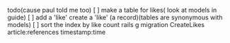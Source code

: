 todo(cause paul told me too)
[ ] make a table for likes( look at models in guide)
[ ] add a 'like' create a 'like' (a record)(tables are synonymous with models)
[ ] sort the index by like count
rails g migration CreateLikes article:references timestamp:time
